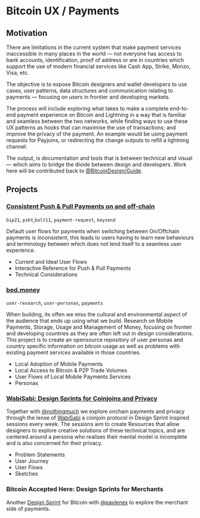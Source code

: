 # Bitcoin UX / Payments

## Motivation

There are limitations in the current system that make payment services inaccessible in many places in the world — not everyone has access to bank accounts, identification, proof of address or are in countries which support the use of modern financial services like Cash App, Strike, Monzo, Visa, etc.

The objective is to expose Bitcoin designers and wallet developers to use cases, user patterns, data structures and communication relating to payments — focusing on users in frontier and developing markets.

The process will include exploring what takes to make a complete end-to-end payment experience on Bitcoin and Lightning in a way that is familiar and seamless between the two networks, while finding ways to use these UX patterns as hooks that can maximise the use of transactions; and improve the privacy of the payment. An example would be using payment requests for Payjoins, or redirecting the change outputs to refill a lightning channel.

The output, is documentation and tools that is between technical and visual — which aims to bridge the divide between design and developers. Work here will be contributed back to [@BitcoinDesign/Guide](https://github.com/BitcoinDesign/Guide).

## Projects

### [Consistent Push & Pull Payments on and off-chain](consistent-payment-flow.md)

`bip21`, `psbt`,`bolt11`, `payment-request`, `keysend`

Default user flows for payments when switching between On/Offchain payments is inconsistent, this leads to users having to learn new behaviours and terminology between which does not lend itself to a seamless user experience.

- Current and Ideal User Flows
- Interactive Reference for Push & Pull Payments
- Technical Considerations

### [bed.money](https://bed.money)

`user-research`, `user-personas`, `payments`

When building, its offen we miss the cultural and environmental aspect of the audience that ends up using what we build. Research on Mobile Payments, Storage, Usage and Management of Money, focusing on fronteir and developing countries as they are often left out in design considerations. This project is to create an opensource repository of user personas and country specific information on bitcoin usage as well as problems with existing payment services available in those countries.

- Local Adoption of Mobile Payments
- Local Access to Bitcoin & P2P Trade Volumes
- User Flows of Local Mobile Payments Services
- Personas

### [WabiSabi: Design Sprints for Coinjoins and Privacy](coinjoins/design-sprints.md)

Together with [@nothingmuch](https://github.com/nothingmuch) we explore onchain payments and privacy through the lense of [WabiSabi](https://github.com/zkSNACKs/WabiSabi/blob/master/explainer.md) a coinjoin protocol in Design Sprint inspired sessions every week. The sessions aim to create Resources that allow designers to explore creative solutions of these technical topics, and are centered around a persona who realises their mental model is incomplete and is also concerned for their privacy.

- Problem Statements
- User Journey
- User Flows
- Sketches

### Bitcoin Accepted Here: Design Sprints for Merchants

Another [Design Sprint](design-sprint.md) for Bitcoin with [@pavlenex](https://github.com/pavlenex) to explore the merchant side of payments.

[USECASE1]: https://twitter.com/MattAhlborg/status/1293309087946506241	"LN wallet for family"

